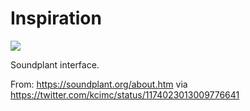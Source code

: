 # Inspiration

![](https://db-feed.s3.amazonaws.com/legacy/sp47screen1-1568752882238.png)

Soundplant interface.

From: https://soundplant.org/about.htm via https://twitter.com/kcimc/status/1174023013009776641